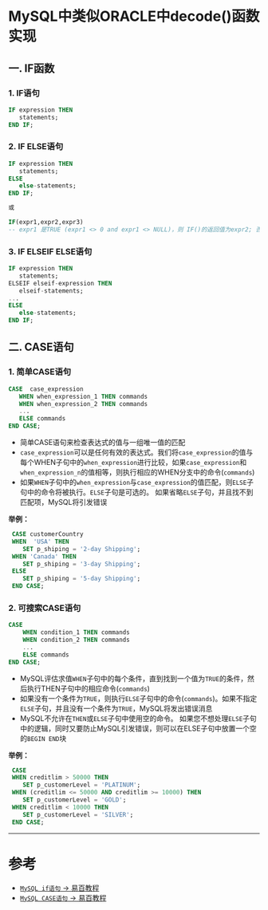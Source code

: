 # MySQL中类似ORACLE中decode()函数实现

## 一. IF函数
### 1. IF语句
```sql
IF expression THEN 
   statements;
END IF;
```

### 2. IF ELSE语句
```SQL
IF expression THEN
   statements;
ELSE
   else-statements;
END IF;

或

IF(expr1,expr2,expr3)
-- expr1 是TRUE (expr1 <> 0 and expr1 <> NULL)，则 IF()的返回值为expr2; 否则返回值则为 expr3
```

### 3. IF ELSEIF ELSE语句
```sql
IF expression THEN
   statements;
ELSEIF elseif-expression THEN
   elseif-statements;
...
ELSE
   else-statements;
END IF;
```

## 二. CASE语句

### 1. 简单CASE语句

```sql
CASE  case_expression
   WHEN when_expression_1 THEN commands
   WHEN when_expression_2 THEN commands
   ...
   ELSE commands
END CASE;
```
* 简单CASE语句来检查表达式的值与一组唯一值的匹配
* `case_expression`可以是任何有效的表达式。我们将`case_expression`的值与每个WHEN子句中的`when_expression`进行比较，如果`case_expression`和`when_expression_n`的值相等，则执行相应的WHEN分支中的命令(`commands`)
* 如果`WHEN`子句中的`when_expression`与`case_expression`的值匹配，则`ELSE`子句中的命令将被执行。`ELSE`子句是可选的。 如果省略`ELSE`子句，并且找不到匹配项，MySQL将引发错误

**举例：**
```sql
 CASE customerCountry
 WHEN  'USA' THEN
    SET p_shiping = '2-day Shipping';
 WHEN 'Canada' THEN
    SET p_shiping = '3-day Shipping';
 ELSE
    SET p_shiping = '5-day Shipping';
 END CASE;
```

### 2. 可搜索CASE语句
```sql
CASE
    WHEN condition_1 THEN commands
    WHEN condition_2 THEN commands
    ...
    ELSE commands
END CASE;
``` 
* MySQL评估求值`WHEN`子句中的每个条件，直到找到一个值为`TRUE`的条件，然后执行THEN子句中的相应命令(`commands`)
* 如果没有一个条件为`TRUE`，则执行`ELSE`子句中的命令(`commands`)。如果不指定`ELSE`子句，并且没有一个条件为`TRUE`，MySQL将发出错误消息
* MySQL不允许在`THEN`或`ELSE`子句中使用空的命令。 如果您不想处理`ELSE`子句中的逻辑，同时又要防止MySQL引发错误，则可以在ELSE子句中放置一个空的`BEGIN END`块

**举例：**
```sql
 CASE  
 WHEN creditlim > 50000 THEN 
    SET p_customerLevel = 'PLATINUM';
 WHEN (creditlim <= 50000 AND creditlim >= 10000) THEN
    SET p_customerLevel = 'GOLD';
 WHEN creditlim < 10000 THEN
    SET p_customerLevel = 'SILVER';
 END CASE;
```


--- 
# 参考
* [`MySQL if语句` -> 易百教程](https://www.yiibai.com/mysql/if-statement.html)
* [`MySQL CASE语句` -> 易百教程](https://www.yiibai.com/mysql/case-statement.html)
<comment/>
